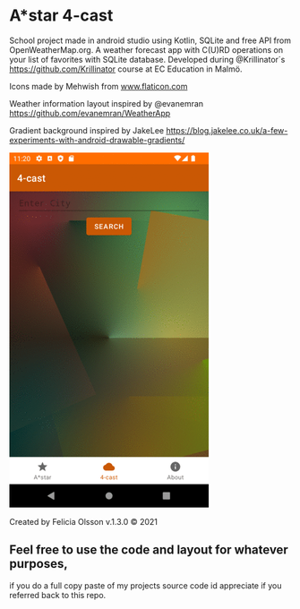 # A*star 4-cast
School project made in android studio using Kotlin, SQLite and free API from OpenWeatherMap.org.
A weather forecast app with C(U)RD operations on your list of favorites with SQLite database. Developed during @Krillinator´s https://github.com/Krillinator course at EC Education in Malmö.

Icons made by Mehwish from www.flaticon.com

Weather information layout inspired by @evanemran https://github.com/evanemran/WeatherApp

Gradient background inspired by JakeLee https://blog.jakelee.co.uk/a-few-experiments-with-android-drawable-gradients/

![](illustration.gif)

Created by Felicia Olsson
v.1.3.0 © 2021

## Feel free to use the code and layout for whatever purposes, 
if you do a full copy paste of my projects source code id appreciate if you referred back to this repo.
